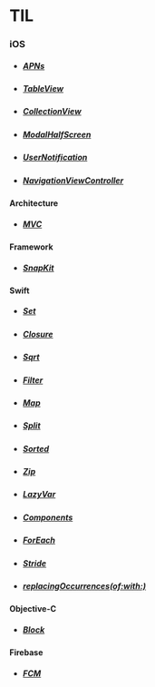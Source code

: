 # **TIL**

### **iOS**

* ##### [APNs](./iOS/APNs/APNs.md)
* ##### [TableView](./iOS/MVC/MVCwithModel.md)
* ##### [CollectionView](./iOS/MVC/MVCwithModel.md)
* ##### [ModalHalfScreen](./iOS/MVC/MVCwithModel.md)
* ##### [UserNotification](./iOS/MVC/MVCwithModel.md)
* ##### [NavigationViewController](./MVC/MVCwithModel.md)


#### Architecture
* ##### [MVC](./iOS/MVC/MVCwithModel.md)

#### Framework

* ##### [SnapKit](./iOS/SnapKit/SnapKit.md)

#### Swift

* ##### [Set](./Swift/Set/Set.md)
* ##### [Closure](./Swift/Closure/Closure.md)
* ##### [Sqrt](./Swift/Sqrt/Sqrt.md)
* ##### [Filter](./Swift/Filter/Filter.md)
* ##### [Map](./Swift/Map/Map.md)
* ##### [Split](./Swift/Split/Split.md)
* ##### [Sorted](./Swift/Sorted/Sorted.md)
* ##### [Zip](./Swift/Zip/Zip.md)
* ##### [LazyVar](./Swift/LazyVar/LazyVar.md)
* ##### [Components](./Swift/Components/Components.md)
* ##### [ForEach](./Swift/ForEach/ForEach.md)
* ##### [Stride](./Swift/Stride/Stride.md)
* ##### [replacingOccurrences(of:with:)](./Swift/replacingOccurrences(of:with:)/replacingOccurrences(of:with:).md)

#### Objective-C

* ##### [Block](./Objective-C/Block/Block.md)

#### Firebase
* ##### [FCM](./Firebase/FCM/FCM.md)
